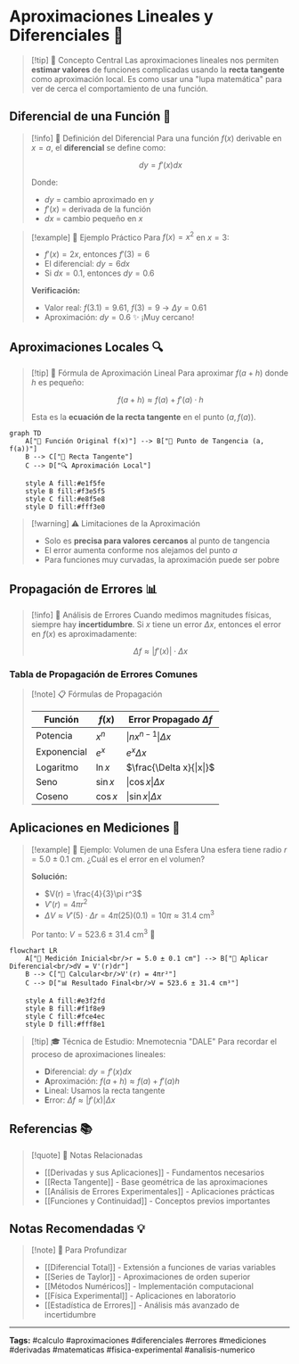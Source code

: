 # Aproximaciones Lineales y Diferenciales 📏

> [!tip] 🎯 Concepto Central Las aproximaciones lineales nos permiten **estimar valores** de funciones complicadas usando la **recta tangente** como aproximación local. Es como usar una "lupa matemática" para ver de cerca el comportamiento de una función.

## Diferencial de una Función 🔄

> [!info] 📐 Definición del Diferencial Para una función $f(x)$ derivable en $x = a$, el **diferencial** se define como:
> 
> $$dy = f'(x)dx$$
> 
> Donde:
> 
> - $dy$ = cambio aproximado en $y$
> - $f'(x)$ = derivada de la función
> - $dx$ = cambio pequeño en $x$

> [!example] 🌟 Ejemplo Práctico Para $f(x) = x^2$ en $x = 3$:
> 
> - $f'(x) = 2x$, entonces $f'(3) = 6$
> - El diferencial: $dy = 6dx$
> - Si $dx = 0.1$, entonces $dy = 0.6$
> 
> **Verificación:**
> 
> - Valor real: $f(3.1) = 9.61$, $f(3) = 9$ → $\Delta y = 0.61$
> - Aproximación: $dy = 0.6$ ✨ ¡Muy cercano!

## Aproximaciones Locales 🔍

> [!tip] 🎯 Fórmula de Aproximación Lineal Para aproximar $f(a + h)$ donde $h$ es pequeño:
> 
> $$f(a + h) \approx f(a) + f'(a) \cdot h$$
> 
> Esta es la **ecuación de la recta tangente** en el punto $(a, f(a))$.

```mermaid
graph TD
    A["🎯 Función Original f(x)"] --> B["📐 Punto de Tangencia (a, f(a))"]
    B --> C["📏 Recta Tangente"]
    C --> D["🔍 Aproximación Local"]
    
    style A fill:#e1f5fe
    style B fill:#f3e5f5
    style C fill:#e8f5e8
    style D fill:#fff3e0
```

> [!warning] ⚠️ Limitaciones de la Aproximación
> 
> - Solo es **precisa para valores cercanos** al punto de tangencia
> - El error aumenta conforme nos alejamos del punto $a$
> - Para funciones muy curvadas, la aproximación puede ser pobre

## Propagación de Errores 📊

> [!info] 🔬 Análisis de Errores Cuando medimos magnitudes físicas, siempre hay **incertidumbre**. Si $x$ tiene un error $\Delta x$, entonces el error en $f(x)$ es aproximadamente:
> 
> $$\Delta f \approx |f'(x)| \cdot \Delta x$$

### Tabla de Propagación de Errores Comunes

> [!note] 📋 Fórmulas de Propagación
> 
> |Función|$f(x)$|Error Propagado $\Delta f$|
> |---|---|---|
> |Potencia|$x^n$|$\|n x^{n-1}\| \Delta x$|
> |Exponencial|$e^x$|$e^x \Delta x$|
> |Logaritmo|$\ln x$|$\frac{\Delta x}{\|x\|}$|
> |Seno|$\sin x$|$\|\cos x\| \Delta x$|
> |Coseno|$\cos x$|$\|\sin x\| \Delta x$|

## Aplicaciones en Mediciones 🔬

> [!example] 🧪 Ejemplo: Volumen de una Esfera Una esfera tiene radio $r = 5.0 \pm 0.1$ cm. ¿Cuál es el error en el volumen?
> 
> **Solución:**
> 
> - $V(r) = \frac{4}{3}\pi r^3$
> - $V'(r) = 4\pi r^2$
> - $\Delta V \approx V'(5) \cdot \Delta r = 4\pi(25)(0.1) = 10\pi \approx 31.4 \text{ cm}^3$
> 
> Por tanto: $V = 523.6 \pm 31.4 \text{ cm}^3$ 📐

```mermaid
flowchart LR
    A["📏 Medición Inicial<br/>r = 5.0 ± 0.1 cm"] --> B["🔄 Aplicar Diferencial<br/>dV = V'(r)dr"]
    B --> C["🧮 Calcular<br/>V'(r) = 4πr²"]
    C --> D["📊 Resultado Final<br/>V = 523.6 ± 31.4 cm³"]
    
    style A fill:#e3f2fd
    style B fill:#f1f8e9
    style C fill:#fce4ec
    style D fill:#fff8e1
```

> [!tip] 🎓 Técnica de Estudio: Mnemotecnia "DALE" Para recordar el proceso de aproximaciones lineales:
> 
> - **D**iferencial: $dy = f'(x)dx$
> - **A**proximación: $f(a+h) \approx f(a) + f'(a)h$
> - **L**ineal: Usamos la recta tangente
> - **E**rror: $\Delta f \approx |f'(x)|\Delta x$

## Referencias 📚

> [!quote] 🔗 Notas Relacionadas
> 
> - [[Derivadas y sus Aplicaciones]] - Fundamentos necesarios
> - [[Recta Tangente]] - Base geométrica de las aproximaciones
> - [[Análisis de Errores Experimentales]] - Aplicaciones prácticas
> - [[Funciones y Continuidad]] - Conceptos previos importantes

## Notas Recomendadas 💡

> [!note] 📖 Para Profundizar
> 
> - [[Diferencial Total]] - Extensión a funciones de varias variables
> - [[Series de Taylor]] - Aproximaciones de orden superior
> - [[Métodos Numéricos]] - Implementación computacional
> - [[Física Experimental]] - Aplicaciones en laboratorio
> - [[Estadística de Errores]] - Análisis más avanzado de incertidumbre

---

**Tags:** #calculo #aproximaciones #diferenciales #errores #mediciones #derivadas #matematicas #fisica-experimental #analisis-numerico